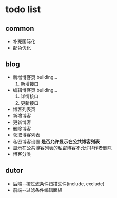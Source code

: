 # todo list

## common

- 补充国际化
- 配色优化

## blog

- 新增博客页 building...
  1. 新增接口
- 编辑博客页 building...
  1. 详情接口
  2. 更新接口
- 博客列表页
- 新增博客
- 更新博客
- 删除博客
- 获取博客列表
- 私密博客设置 **是否允许显示在公共博客列表**
- 显示在公共博客列表的私密博客不允许非作者删除
- 博客分类

## dutor

- 后端--按过滤条件扫描文件(include, exclude)
- 前端--过滤条件编辑面板
